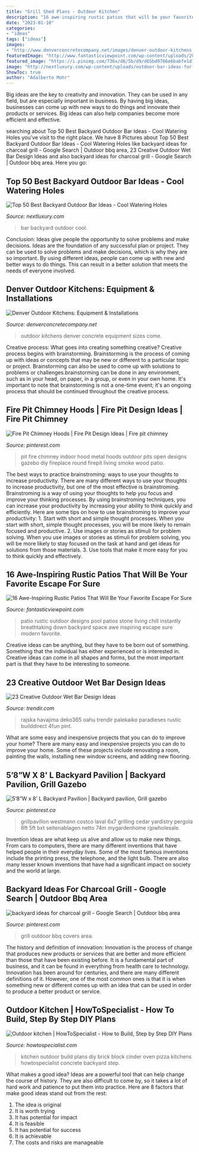 ```yaml
---
title: "Grill Shed Plans - Outdoor Kitchen"
description: "16 awe-inspiring rustic patios that will be your favorite escape for sure"
date: "2023-01-10"
categories:
- "ideas"
tags: ["ideas"]
images:
- "http://www.denverconcretecompany.net/images/denver-outdoor-kitchens.jpg"
featuredImage: "http://www.fantasticviewpoint.com/wp-content/uploads/2015/10/Dc-Metro-Sliding-Screen-Door-Patio-Rustic-Decorative-634x476.jpg"
featured_image: "https://i.pinimg.com/736x/d6/5b/d9/d65bd9766e6babfe1d1ba03ae6b59933--grill-covers-outdoor-kitchens.jpg"
image: "http://nextluxury.com/wp-content/uploads/outdoor-bar-ideas-for-backyard.jpg"
ShowToc: true
author: "Adalberto Mohr"
---
```



Big ideas are the key to creativity and innovation. They can be used in any field, but are especially important in business. By having big ideas, businesses can come up with new ways to do things and innovate their products or services. Big ideas can also help companies become more efficient and effective.

	

		
searching about Top 50 Best Backyard Outdoor Bar Ideas - Cool Watering Holes you've visit to the right place. We have 8 Pictures about Top 50 Best Backyard Outdoor Bar Ideas - Cool Watering Holes like backyard ideas for charcoal grill - Google Search | Outdoor bbq area, 23 Creative Outdoor Wet Bar Design Ideas and also backyard ideas for charcoal grill - Google Search | Outdoor bbq area. Here you go:
		
    
## Top 50 Best Backyard Outdoor Bar Ideas - Cool Watering Holes

<img loading=lazy src="http://nextluxury.com/wp-content/uploads/outdoor-bar-ideas-for-backyard.jpg" onerror="this.onerror=null;this.src='https://tse1.mm.bing.net/th?id=OIP.T7OXXXOZn1NodqeMY6XzcQAAAA&amp;pid=15.1';" alt="Top 50 Best Backyard Outdoor Bar Ideas - Cool Watering Holes">

_Source: nextluxury.com_

>bar backyard outdoor cool. 

	

Conclusion: Ideas give people the opportunity to solve problems and make decisions.
Ideas are the foundation of any successful plan or project. They can be used to solve problems and make decisions, which is why they are so important. By using different ideas, people can come up with new and better ways to do things. This can result in a better solution that meets the needs of everyone involved.

    
## Denver Outdoor Kitchens: Equipment &amp; Installations

<img loading=lazy src="http://www.denverconcretecompany.net/images/denver-outdoor-kitchens.jpg" onerror="this.onerror=null;this.src='https://tse1.mm.bing.net/th?id=OIP.roVMZtEBfujfDsPtnAgYtAHaFj&amp;pid=15.1';" alt="Denver Outdoor Kitchens: Equipment &amp; Installations">

_Source: denverconcretecompany.net_

>outdoor kitchens denver concrete equipment sizes come. 

	

Creative process: What goes into creating something creative?
Creative process begins with brainstorming. Brainstorming is the process of coming up with ideas or concepts that may be new or different to a particular topic or project. Brainstorming can also be used to come up with solutions to problems or challenges.brainstorming can be done in any environment, such as in your head, on paper, in a group, or even in your own home. It's important to note that brainstorming is not a one-time event; it's an ongoing process that should be continued throughout the creative process.

    
## Fire Pit Chimney Hoods | Fire Pit Design Ideas | Fire Pit Chimney

<img loading=lazy src="https://i.pinimg.com/736x/c8/f6/52/c8f6521acdda84e2c5a4fcd1f36d88df--fire-pits-yard-ideas.jpg" onerror="this.onerror=null;this.src='https://tse3.mm.bing.net/th?id=OIP.8pG9e0SbmED3okkdZoT6VQHaJ3&amp;pid=15.1';" alt="Fire Pit Chimney Hoods | Fire Pit Design Ideas | Fire pit chimney">

_Source: pinterest.com_

>pit fire chimney indoor hood metal hoods outdoor pits open designs gazebo diy fireplace round firepit living smoke wood patio. 

	

The best ways to practice brainstroming: ways to use your thoughts to increase productivity.
There are many different ways to use your thoughts to increase productivity, but one of the most effective is brainstroming. Brainstroming is a way of using your thoughts to help you focus and improve your thinking processes. By using brainstroming techniques, you can increase your productivity by increasing your ability to think quickly and efficiently. Here are some tips on how to use brainstroming to improve your productivity: 1. Start with short and simple thought processes. When you start with short, simple thought processes, you will be more likely to remain focused and productive. 2. Use images or stories as stimuli for problem solving. When you use images or stories as stimuli for problem solving, you will be more likely to stay focused on the task at hand and get ideas for solutions from those materials. 3. Use tools that make it more easy for you to think quickly and effectively.

    
## 16 Awe-Inspiring Rustic Patios That Will Be Your Favorite Escape For Sure

<img loading=lazy src="http://www.fantasticviewpoint.com/wp-content/uploads/2015/10/Dc-Metro-Sliding-Screen-Door-Patio-Rustic-Decorative-634x476.jpg" onerror="this.onerror=null;this.src='https://tse1.mm.bing.net/th?id=OIP.4ez-c0CuGvdxUEuwhYdbJgHaFj&amp;pid=15.1';" alt="16 Awe-Inspiring Rustic Patios That Will Be Your Favorite Escape For Sure">

_Source: fantasticviewpoint.com_

>patio rustic outdoor designs pool patios stone living chill instantly breathtaking down backyard space awe inspiring escape sure modern favorite. 

	

Creative ideas can be anything, but they have to be born out of something. Something that the individual has either experienced or is interested in. Creative ideas can come in all shapes and forms, but the most important part is that they have to be interesting to someone.

    
## 23 Creative Outdoor Wet Bar Design Ideas

<img loading=lazy src="https://cdn.trendir.com/wp-content/uploads/2016/06/House-of-Paradise-outdoor-wet-bar-900x530.jpg" onerror="this.onerror=null;this.src='https://tse4.mm.bing.net/th?id=OIP.Z5BJG4kr1BPGD1RcQz33iwHaEX&amp;pid=15.1';" alt="23 Creative Outdoor Wet Bar Design Ideas">

_Source: trendir.com_

>rajska havajima deko365 oahu trendir palekaiko paradieses rustic builddirect 4fun pint. 

	

What are some easy and inexpensive projects that you can do to improve your home?
There are many easy and inexpensive projects you can do to improve your home. Some of these projects include renovating a room, painting the walls, installing new window screens, and adding new flooring.

    
## 5’8”W X 8&#039; L Backyard Pavilion | Backyard Pavilion, Grill Gazebo

<img loading=lazy src="https://i.pinimg.com/736x/1f/a0/15/1fa01567f3acfcb48aa9effaa32873f5.jpg" onerror="this.onerror=null;this.src='https://tse4.mm.bing.net/th?id=OIP.7WnK-4eElVATxiOjmg8A2gHaHa&amp;pid=15.1';" alt="5’8”W x 8&#039; L Backyard Pavilion | Backyard pavilion, Grill gazebo">

_Source: pinterest.ca_

>grillpavillon westmann costco laval 6x7 grilling cedar yardistry pergola 8ft 5ft bxt seitenablagen netto 74m mygardenhome rjpwholesale. 

	

Invention ideas are what keep us alive and allow us to make new things. From cars to computers, there are many different inventions that have helped people in their everyday lives. Some of the most famous inventions include the printing press, the telephone, and the light bulb. There are also many lesser known inventions that have had a significant impact on society and the world at large.

    
## Backyard Ideas For Charcoal Grill - Google Search | Outdoor Bbq Area

<img loading=lazy src="https://i.pinimg.com/736x/d6/5b/d9/d65bd9766e6babfe1d1ba03ae6b59933--grill-covers-outdoor-kitchens.jpg" onerror="this.onerror=null;this.src='https://tse2.mm.bing.net/th?id=OIP.T5qOokK21BhN5IEPdq8lyQHaFk&amp;pid=15.1';" alt="backyard ideas for charcoal grill - Google Search | Outdoor bbq area">

_Source: pinterest.com_

>grill outdoor bbq covers area. 

	

The history and definition of innovation:
Innovation is the process of change that produces new products or services that are better and more efficient than those that have been existing before. It is a fundamental part of business, and it can be found in everything from health care to technology. Innovation has been around for centuries, and there are many different definitions of it. However, one of the most common ones is that it is when something new or different comes up with an idea that can be used in order to produce a better product or service.

    
## Outdoor Kitchen | HowToSpecialist - How To Build, Step By Step DIY Plans

<img loading=lazy src="http://www.howtospecialist.com/wp-content/uploads/2011/10/outdoor-kitchen-4693.jpg" onerror="this.onerror=null;this.src='https://tse1.mm.bing.net/th?id=OIP.lMiBzU-Vbds3dIAW5dYChQHaFE&amp;pid=15.1';" alt="Outdoor kitchen | HowToSpecialist - How to Build, Step by Step DIY Plans">

_Source: howtospecialist.com_

>kitchen outdoor build plans diy brick block cinder oven pizza kitchens howtospecialist concrete backyard step. 

	

What makes a good idea?
Ideas are a powerful tool that can help change the course of history. They are also difficult to come by, so it takes a lot of hard work and patience to put them into practice. Here are 8 factors that make good ideas stand out from the rest: 
1. The idea is original 
2. It is worth trying 
3. It has potential for impact 
4. It is feasible 
5. It has potential for success 
6. It is achievable 
7. The costs and risks are manageable 

